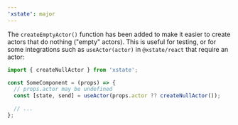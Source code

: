 ```yaml
---
'xstate': major
---
```


The `createEmptyActor()` function has been added to make it easier to create actors that do nothing ("empty" actors). This is useful for testing, or for some integrations such as `useActor(actor)` in `@xstate/react` that require an actor:

```jsx
import { createNullActor } from 'xstate';

const SomeComponent = (props) => {
  // props.actor may be undefined
  const [state, send] = useActor(props.actor ?? createNullActor());

  // ...
};
```
